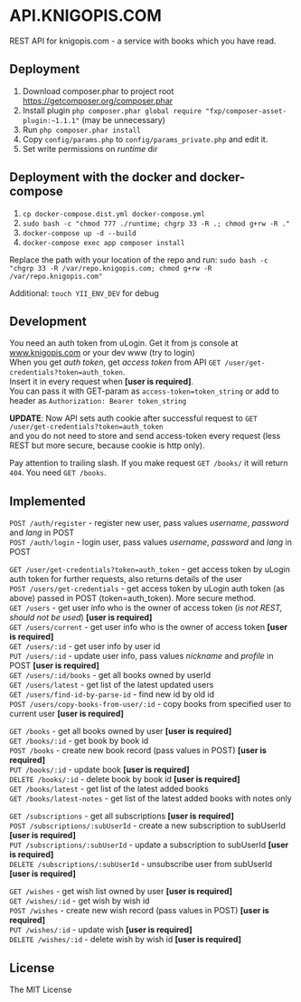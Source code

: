 API.KNIGOPIS.COM
=================
REST API for knigopis.com - a service with books which you have read.

Deployment
------------------
1. Download composer.phar to project root https://getcomposer.org/composer.phar
2. Install plugin `php composer.phar global require "fxp/composer-asset-plugin:~1.1.1"` (may be unnecessary)
3. Run `php composer.phar install`
4. Copy `config/params.php` to `config/params_private.php` and edit it.
5. Set write permissions on _runtime_ dir

Deployment with the docker and docker-compose
----------------------
1. `cp docker-compose.dist.yml docker-compose.yml`
2. `sudo bash -c "chmod 777 ./runtime; chgrp 33 -R .; chmod g+rw -R ."`
3. `docker-compose up -d --build`
4. `docker-compose exec app composer install`

Replace the path with your location of the repo and run:
`sudo bash -c "chgrp 33 -R /var/repo.knigopis.com; chmod g+rw -R /var/repo.knigopis.com"`

Additional:
`touch YII_ENV_DEV` for debug

Development
------------------
You need an auth token from uLogin. Get it from js console at www.knigopis.com or your dev www (try to login)  
When you get _auth token_, get _access token_ from API `GET /user/get-credentials?token=auth_token`.  
Insert it in every request when **[user is required]**.  
You can pass it with GET-param as `access-token=token_string`
or add to header as `Authorization: Bearer token_string`  
  
**UPDATE**: Now API sets auth cookie after successful request to `GET /user/get-credentials?token=auth_token`  
and you do not need to store and send access-token every request (less REST but more secure, because cookie is http only). 

Pay attention to trailing slash. If you make request `GET /books/` it will return `404`. You need `GET /books`.  

Implemented
------------------
`POST /auth/register` - register new user, pass values _username_, _password_ and _lang_ in POST  
`POST /auth/login` - login user, pass values _username_, _password_ and _lang_ in POST  

`GET /user/get-credentials?token=auth_token` - get access token by uLogin auth token for further requests, also returns details of the user  
`POST /users/get-credentials` - get access token by uLogin auth token (as above) passed in POST (token=auth_token). More secure method.  
`GET /users` - get user info who is the owner of access token (_is not REST, should not be used_) **[user is required]**  
`GET /users/current` - get user info who is the owner of access token **[user is required]**  
`GET /users/:id` - get user info by user id  
`PUT /users/:id` - update user info, pass values _nickname_ and _profile_ in POST **[user is required]**  
`GET /users/:id/books` - get all books owned by userId  
`GET /users/latest` - get list of the latest updated users  
`GET /users/find-id-by-parse-id` - find new id by old id  
`POST /users/copy-books-from-user/:id` - copy books from specified user to current user **[user is required]**  
  
`GET /books` - get all books owned by user **[user is required]**  
`GET /books/:id` - get book by book id  
`POST /books` - create new book record (pass values in POST) **[user is required]**  
`PUT /books/:id` - update book **[user is required]**  
`DELETE /books/:id` - delete book by book id **[user is required]**  
`GET /books/latest` - get list of the latest added books  
`GET /books/latest-notes` - get list of the latest added books with notes only  

`GET /subscriptions` - get all subscriptions **[user is required]**  
`POST /subscriptions/:subUserId` - create a new subscription to subUserId **[user is required]**  
`PUT /subscriptions/:subUserId` - update a subscription to subUserId **[user is required]**  
`DELETE /subscriptions/:subUserId` - unsubscribe user from subUserId **[user is required]**  

`GET /wishes` - get wish list owned by user **[user is required]**  
`GET /wishes/:id` - get wish by wish id  
`POST /wishes` - create new wish record (pass values in POST) **[user is required]**  
`PUT /wishes/:id` - update wish **[user is required]**  
`DELETE /wishes/:id` - delete wish by wish id **[user is required]**  


License
------------------
The MIT License
